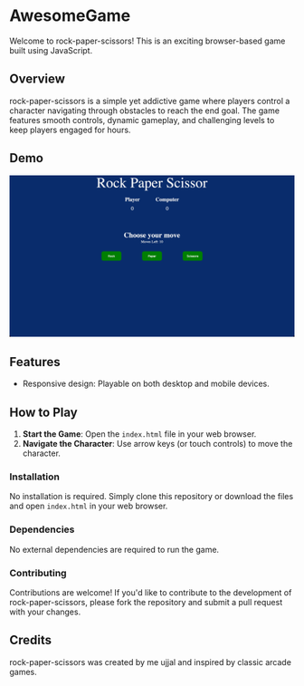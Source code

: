 # AwesomeGame

Welcome to rock-paper-scissors! This is an exciting browser-based game built using JavaScript.

## Overview

rock-paper-scissors is a simple yet addictive game where players control a character navigating through obstacles to reach the end goal. The game features smooth controls, dynamic gameplay, and challenging levels to keep players engaged for hours.

## Demo

![Demo](./Screenshot%202024-05-10%20at%2020.41.24.jpg)

## Features

- Responsive design: Playable on both desktop and mobile devices.

## How to Play

1. **Start the Game**: Open the `index.html` file in your web browser.
2. **Navigate the Character**: Use arrow keys (or touch controls) to move the character.

### Installation

No installation is required. Simply clone this repository or download the files and open `index.html` in your web browser.

### Dependencies

No external dependencies are required to run the game.

### Contributing

Contributions are welcome! If you'd like to contribute to the development of rock-paper-scissors, please fork the repository and submit a pull request with your changes.

## Credits

rock-paper-scissors was created by me ujjal and inspired by classic arcade games.
